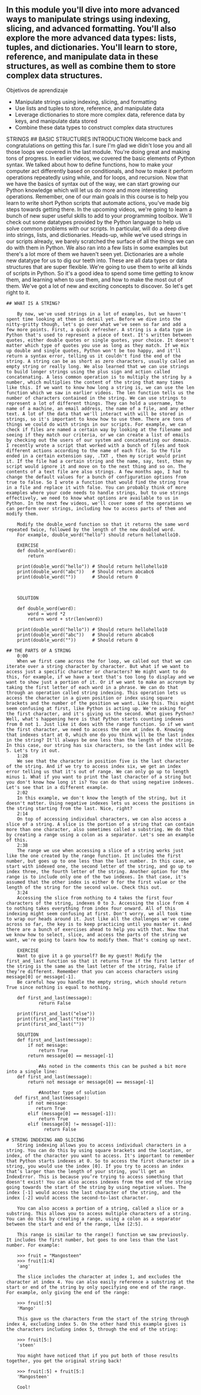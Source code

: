 In this module you'll dive into more advanced ways to manipulate strings using indexing, slicing, and advanced formatting. You'll also explore the more advanced data types: lists, tuples, and dictionaries. You'll learn to store, reference, and manipulate data in these structures, as well as combine them to store complex data structures.
----
Objetivos de aprendizaje
- Manipulate strings using indexing, slicing, and formatting
- Use lists and tuples to store, reference, and manipulate data
- Leverage dictionaries to store more complex data, reference data by keys, and manipulate data stored
- Combine these data types to construct complex data structures


STRINGS
    ## BASIC STRUCTURES INTRODUCTION
        Welcome back and congratulations on getting this far. I sure I'm glad we didn't lose you and all those loops we covered in the last module. You're doing great and making tons of progress. In earlier videos, we covered the basic elements of Python syntax. We talked about how to define functions, how to make your computer act differently based on conditionals, and how to make it perform operations repeatedly using while, and for loops, and recursion. Now that we have the basics of syntax out of the way, we can start growing our Python knowledge which will let us do more and more interesting operations. Remember, one of our main goals in this course is to help you learn to write short Python scripts that automate actions, you've made big steps towards getting there. In the upcoming videos, we're going to learn a bunch of new super useful skills to add to your programming toolbox. We'll check out some datatypes provided by the Python language to help us solve common problems with our scripts. In particular, will do a deep dive into strings, lists, and dictionaries. Heads-up, while we've used strings in our scripts already, we barely scratched the surface of all the things we can do with them in Python. We also ran into a few lists in some examples but there's a lot more of them we haven't seen yet. Dictionaries are a whole new datatype for us to dig our teeth into. These are all data types or data structures that are super flexible. We're going to use them to write all kinds of scripts in Python. So it's a good idea to spend some time getting to know them, and learning when to use them, and how to make the most out of them. We've got a lot of new and exciting concepts to discover. So let's get right to it.
    
    ## WHAT IS A STRING?

        By now, we've used strings in a lot of examples, but we haven't spent time looking at them in detail yet. Before we dive into the nitty-gritty though, let's go over what we've seen so far and add a few more points. First, a quick refresher. A string is a data type in Python that's used to represent a piece of text. It's written between quotes, either double quotes or single quotes, your choice. It doesn't matter which type of quotes you use as long as they match. If we mix up double and single quotes, Python won't be too happy, and it'll return a syntax error, telling us it couldn't find the end of the string. A string can be as short as zero characters, usually called an empty string or really long. We also learned that we can use strings to build longer strings using the plus sign and action called concatenating. A less common operation is to multiply the string by a number, which multiplies the content of the string that many times like this. If we want to know how long a string is, we can use the len function which we saw in earlier videos. The len function tells us the number of characters contained in the string. We can use strings to represent a lot of different things. They can hold a username, the name of a machine, an email address, the name of a file, and any other text. A lot of the data that we'll interact with will be stored in strings, so it's important to know how to use them. There are tons of things we could do with strings in our scripts. For example, we can check if files are named a certain way by looking at the filename and seeing if they match our criteria, or we can create a list of emails by checking out the users of our system and concatenating our domain. I recently wrote a script that worked with a bunch of files and took different actions according to the name of each file. So the file ended in a certain extension say, .TXT , then my script would print it. If the file had a certain string and the name, say, test, then my script would ignore it and move on to the next thing and so on. The contents of a text file are also strings. A few months ago, I had to change the default values for a bunch of configuration options from true to false. So I wrote a function that would find the string true in a file and replace it with false. You can probably think of more examples where your code needs to handle strings, but to use strings effectively, we need to know what options are available to us in Python. In the next few videos, we'll cover some of the operations we can perform over strings, including how to access parts of them and modify them.

        Modify the double_word function so that it returns the same word repeated twice, followed by the length of the new doubled word. 
        For example, double_word("hello") should return hellohello10.

        EXERCISE
        def double_word(word):
            return

        print(double_word("hello")) # Should return hellohello10
        print(double_word("abc"))   # Should return abcabc6
        print(double_word(""))      # Should return 0



        SOLUTION

        def double_word(word):
            word = word *2
            return word + str(len(word))

        print(double_word("hello")) # Should return hellohello10
        print(double_word("abc"))   # Should return abcabc6
        print(double_word(""))      # Should return 0

    ## THE PARTS OF A STRING
        0:00
        When we first came across the for loop, we called out that we can iterate over a string character by character. But what if we want to access just a specific character or characters? We might want to do this, for example, if we have a text that's too long to display and we want to show just a portion of it. Or if we want to make an acronym by taking the first letter of each word in a phrase. We can do that through an operation called string indexing. This operation lets us access the character in a given position or index using square brackets and the number of the position we want. Like this. This might seem confusing at first, like Python is acting up. We're asking for the first character, and it's giving us the second. What gives Python? Well, what's happening here is that Python starts counting indexes from 0 not 1. Just like it does with the range function. So if we want the first character, we need to access the one at index 0. Knowing that indexes start at 0, which one do you think will be the last index in the string? It'll always be one less than the length of the string. In this case, our string has six characters, so the last index will be 5. Let's try it out.
        1:28
        We see that the character in position five is the last character of the string. And if we try to access index six, we get an index error telling us that it's out of range. We can only go up to length minus 1. What if you want to print the last character of a string but you don't know how long it is? You can do that using negative indexes. Let's see that in a different example.
        2:02
        In this example, we don't know the length of the string, but it doesn't matter. Using negative indexes lets us access the positions in the string starting from the last. Nice, right?
        2:14
        On top of accessing individual characters, we can also access a slice of a string. A slice is the portion of a string that can contain more than one character, also sometimes called a substring. We do that by creating a range using a colon as a separator. Let's see an example of this.
        2:38
        The range we use when accessing a slice of a string works just like the one created by the range function. It includes the first number, but goes up to one less than the last number. In this case, we start with indexed one, the second letter of the string, and go up to index three, the fourth letter of the string. Another option for the range is to include only one of the two indexes. In that case, it's assumed that the other index is either 0 for the first value or the length of the string for the second value. Check this out.
        3:24
        Accessing the slice from nothing to 4 takes the first four characters of the string, indexes 0 to 3. Accessing the slice from 4 to nothing takes everything from index four onward. All of this indexing might seem confusing at first. Don't worry, we all took time to wrap our heads around it. Just like all the challenges we've come across so far, the key is to keep practicing until you master it. And there are a bunch of exercises ahead to help you with that. Now that we know how to select, slice, and access the parts of the string we want, we're going to learn how to modify them. That's coming up next.
        
        EXERCISE
        Want to give it a go yourself? Be my guest! Modify the first_and_last function so that it returns True if the first letter of the string is the same as the last letter of the string, False if they’re different. Remember that you can access characters using message[0] or message[-1].
        Be careful how you handle the empty string, which should return True since nothing is equal to nothing.
         
        def first_and_last(message):
                return False

        print(first_and_last("else"))
        print(first_and_last("tree"))
        print(first_and_last(""))
        
        SOLUTION 
        def first_and_last(message):
            if not message:
                return True
            return message[0] == message[-1]
    
                #As noted in the comments this can be pushed a bit more into a single line:
        def first_and_last(message):
            return not message or message[0] == message[-1]

                #Another type of solution
       def first_and_last(message):
            if not message:
               return True
            elif (message[0] == message[-1]):
                return True
            elif (message[0] != message[-1]):
                  return False
                  
    # STRING INDEXING AND SLICING
        String indexing allows you to access individual characters in a string. You can do this by using square brackets and the location, or index, of the character you want to access. It's important to remember that Python starts indexes at 0. So to access the first character in a string, you would use the index [0]. If you try to access an index that’s larger than the length of your string, you’ll get an IndexError. This is because you’re trying to access something that doesn't exist! You can also access indexes from the end of the string going towards the start of the string by using negative values. The index [-1] would access the last character of the string, and the index [-2] would access the second-to-last character.

        You can also access a portion of a string, called a slice or a substring. This allows you to access multiple characters of a string. You can do this by creating a range, using a colon as a separator between the start and end of the range, like [2:5]. 

        This range is similar to the range() function we saw previously. It includes the first number, but goes to one less than the last number. For example:

        >>> fruit = "Mangosteen"
        >>> fruit[1:4]
        'ang'

        The slice includes the character at index 1, and excludes the character at index 4. You can also easily reference a substring at the start or end of the string by only specifying one end of the range. For example, only giving the end of the range:

        >>> fruit[:5]
        'Mango'

        This gave us the characters from the start of the string through index 4, excluding index 5. On the other hand this example gives is the characters including index 5, through the end of the string:

        >>> fruit[5:]
        'steen'

        You might have noticed that if you put both of those results together, you get the original string back!

        >>> fruit[:5] + fruit[5:]
        'Mangosteen'

        Cool!
